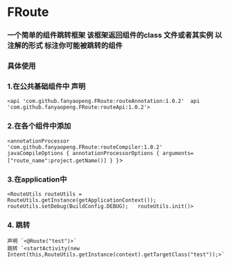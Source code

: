 # FRoute
### 一个简单的组件跳转框架 该框架返回组件的class 文件或者其实例  以注解的形式 标注你可能被跳转的组件 
### 具体使用 
### 1.在公共基础组件中 声明
  `<api 'com.github.fanyaopeng.FRoute:routeAnnotation:1.0.2'  api 'com.github.fanyaopeng.FRoute:routeApi:1.0.2'>`
### 2.在各个组件中添加
   `<annotationProcessor 'com.github.fanyaopeng.FRoute:routeCompiler:1.0.2'  
   javaCompileOptions {
            annotationProcessorOptions {
                arguments=["route_name":project.getName()]
            }
        }`>
### 3.在application中
 `<RouteUtils routeUtils = RouteUtils.getInstance(getApplicationContext());  
  routeUtils.setDebug(BuildConfig.DEBUG);  
  routeUtils.init()>`
### 4. 跳转
    声明 `<@Route("test")>`  
    跳转 `<startActivity(new Intent(this,RouteUtils.getInstance(context).getTargetClass("test"));>`
    
      
  
 
